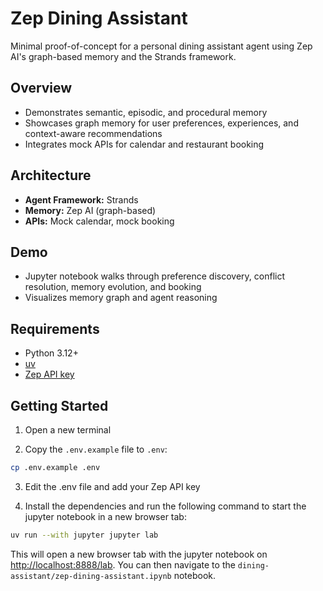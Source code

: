 # Zep Dining Assistant

Minimal proof-of-concept for a personal dining assistant agent using Zep AI's graph-based memory and the Strands framework.

## Overview
- Demonstrates semantic, episodic, and procedural memory
- Showcases graph memory for user preferences, experiences, and context-aware recommendations
- Integrates mock APIs for calendar and restaurant booking

## Architecture
- **Agent Framework:** Strands
- **Memory:** Zep AI (graph-based)
- **APIs:** Mock calendar, mock booking

## Demo
- Jupyter notebook walks through preference discovery, conflict resolution, memory evolution, and booking
- Visualizes memory graph and agent reasoning

## Requirements
- Python 3.12+
- [uv](https://docs.astral.sh/uv/getting-started/installation/)
- [Zep API key](https://help.getzep.com/quickstart#obtain-an-api-key)

## Getting Started
1. Open a new terminal

2. Copy the `.env.example` file to `.env`:

```bash
cp .env.example .env
```

3. Edit the .env file and add your Zep API key

3. Install the dependencies and run the following command to start the jupyter notebook in a new browser tab:

```bash
uv run --with jupyter jupyter lab
```

This will open a new browser tab with the jupyter notebook on [http://localhost:8888/lab](http://localhost:8888/lab). You can then navigate to the `dining-assistant/zep-dining-assistant.ipynb` notebook.